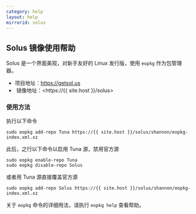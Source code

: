 ```yaml
---
category: help
layout: help
mirrorid: solus
---
```


## Solus 镜像使用帮助

Solus 是一个界面美观，对新手友好的 Linux 发行版，使用 `eopkg` 作为包管理器。

*  项目地址：<https://getsol.us>
*  镜像地址：<https://{{ site.host }}/solus>

### 使用方法

执行以下命令

```
sudo eopkg add-repo Tuna https://{{ site.host }}/solus/shannon/eopkg-index.xml.xz
```

此后，之行以下命令以启用 Tuna 源，禁用官方源

```
sudo eopkg enable-repo Tuna
sudo eopkg disable-repo Solus
```

或者用 Tuna 源直接覆盖官方源

```
sudo eopkg add-repo Solus https://{{ site.host }}/solus/shannon/eopkg-index.xml.xz
```

关于 `eopkg` 命令的详细用法，请执行 `eopkg help` 查看帮助。
